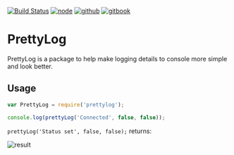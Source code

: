 [![Build Status](https://travis-ci.org/Moosecoop/PrettyLog.svg?branch=master)](https://travis-ci.org/Moosecoop/PrettyLog) [![node](https://rawgit.com/aleen42/badges/master/src/node.svg)](https://cdn.rawgit.com/aleen42/badges/master/src/node.svg) [![github](https://github.com/moosecoop/prettylog)](https://cdn.rawgit.com/aleen42/badges/master/src/github.svg) [![gitbook](https://moosecoop.gitbooks.io/prettylog/content/)](https://cdn.rawgit.com/aleen42/badges/master/src/gitbook_2.svg)
# PrettyLog
PrettyLog is a package to help make logging details to console more simple and look better.

## Usage
```javascript
var PrettyLog = require('prettylog');

console.log(prettyLog('Connected', false, false));
```

`prettyLog('Status set', false, false);` returns:

![result](https://i.imgur.com/Bf3LgNS.png "Logo Title Text 1")
